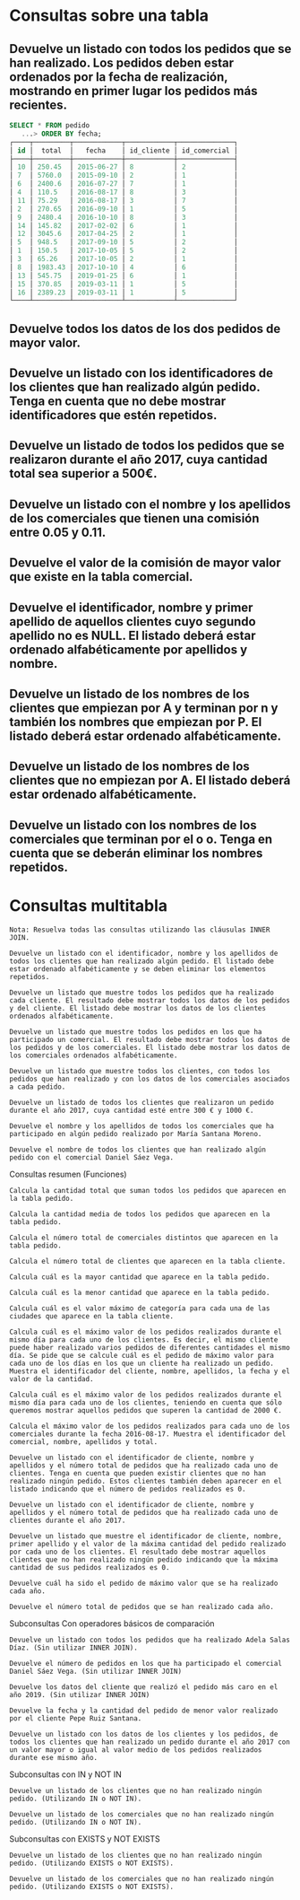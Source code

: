 # Consultas sobre una tabla

## Devuelve un listado con todos los pedidos que se han realizado. Los pedidos deben estar ordenados por la fecha de realización, mostrando en primer lugar los pedidos más recientes.
```sql
SELECT * FROM pedido 
   ...> ORDER BY fecha;
┌────┬─────────┬────────────┬────────────┬──────────────┐
│ id │  total  │   fecha    │ id_cliente │ id_comercial │
├────┼─────────┼────────────┼────────────┼──────────────┤
│ 10 │ 250.45  │ 2015-06-27 │ 8          │ 2            │
│ 7  │ 5760.0  │ 2015-09-10 │ 2          │ 1            │
│ 6  │ 2400.6  │ 2016-07-27 │ 7          │ 1            │
│ 4  │ 110.5   │ 2016-08-17 │ 8          │ 3            │
│ 11 │ 75.29   │ 2016-08-17 │ 3          │ 7            │
│ 2  │ 270.65  │ 2016-09-10 │ 1          │ 5            │
│ 9  │ 2480.4  │ 2016-10-10 │ 8          │ 3            │
│ 14 │ 145.82  │ 2017-02-02 │ 6          │ 1            │
│ 12 │ 3045.6  │ 2017-04-25 │ 2          │ 1            │
│ 5  │ 948.5   │ 2017-09-10 │ 5          │ 2            │
│ 1  │ 150.5   │ 2017-10-05 │ 5          │ 2            │
│ 3  │ 65.26   │ 2017-10-05 │ 2          │ 1            │
│ 8  │ 1983.43 │ 2017-10-10 │ 4          │ 6            │
│ 13 │ 545.75  │ 2019-01-25 │ 6          │ 1            │
│ 15 │ 370.85  │ 2019-03-11 │ 1          │ 5            │
│ 16 │ 2389.23 │ 2019-03-11 │ 1          │ 5            │
└────┴─────────┴────────────┴────────────┴──────────────┘
```
## Devuelve todos los datos de los dos pedidos de mayor valor.



## Devuelve un listado con los identificadores de los clientes que han realizado algún pedido. Tenga en cuenta que no debe mostrar identificadores que estén repetidos.
## Devuelve un listado de todos los pedidos que se realizaron durante el año 2017, cuya cantidad total sea superior a 500€.

## Devuelve un listado con el nombre y los apellidos de los comerciales que tienen una comisión entre 0.05 y 0.11.

## Devuelve el valor de la comisión de mayor valor que existe en la tabla comercial.

## Devuelve el identificador, nombre y primer apellido de aquellos clientes cuyo segundo apellido no es NULL. El listado deberá estar ordenado alfabéticamente por apellidos y nombre.

## Devuelve un listado de los nombres de los clientes que empiezan por A y terminan por n y también los nombres que empiezan por P. El listado deberá estar ordenado alfabéticamente.

## Devuelve un listado de los nombres de los clientes que no empiezan por A. El listado deberá estar ordenado alfabéticamente.

## Devuelve un listado con los nombres de los comerciales que terminan por el o o. Tenga en cuenta que se deberán eliminar los nombres repetidos.

# Consultas multitabla

    Nota: Resuelva todas las consultas utilizando las cláusulas INNER JOIN.

    Devuelve un listado con el identificador, nombre y los apellidos de todos los clientes que han realizado algún pedido. El listado debe estar ordenado alfabéticamente y se deben eliminar los elementos repetidos.

    Devuelve un listado que muestre todos los pedidos que ha realizado cada cliente. El resultado debe mostrar todos los datos de los pedidos y del cliente. El listado debe mostrar los datos de los clientes ordenados alfabéticamente.

    Devuelve un listado que muestre todos los pedidos en los que ha participado un comercial. El resultado debe mostrar todos los datos de los pedidos y de los comerciales. El listado debe mostrar los datos de los comerciales ordenados alfabéticamente.

    Devuelve un listado que muestre todos los clientes, con todos los pedidos que han realizado y con los datos de los comerciales asociados a cada pedido.

    Devuelve un listado de todos los clientes que realizaron un pedido durante el año 2017, cuya cantidad esté entre 300 € y 1000 €.

    Devuelve el nombre y los apellidos de todos los comerciales que ha participado en algún pedido realizado por María Santana Moreno.

    Devuelve el nombre de todos los clientes que han realizado algún pedido con el comercial Daniel Sáez Vega.

Consultas resumen (Funciones)

    Calcula la cantidad total que suman todos los pedidos que aparecen en la tabla pedido.

    Calcula la cantidad media de todos los pedidos que aparecen en la tabla pedido.

    Calcula el número total de comerciales distintos que aparecen en la tabla pedido.

    Calcula el número total de clientes que aparecen en la tabla cliente.

    Calcula cuál es la mayor cantidad que aparece en la tabla pedido.

    Calcula cuál es la menor cantidad que aparece en la tabla pedido.

    Calcula cuál es el valor máximo de categoría para cada una de las ciudades que aparece en la tabla cliente.

    Calcula cuál es el máximo valor de los pedidos realizados durante el mismo día para cada uno de los clientes. Es decir, el mismo cliente puede haber realizado varios pedidos de diferentes cantidades el mismo día. Se pide que se calcule cuál es el pedido de máximo valor para cada uno de los días en los que un cliente ha realizado un pedido. Muestra el identificador del cliente, nombre, apellidos, la fecha y el valor de la cantidad.

    Calcula cuál es el máximo valor de los pedidos realizados durante el mismo día para cada uno de los clientes, teniendo en cuenta que sólo queremos mostrar aquellos pedidos que superen la cantidad de 2000 €.

    Calcula el máximo valor de los pedidos realizados para cada uno de los comerciales durante la fecha 2016-08-17. Muestra el identificador del comercial, nombre, apellidos y total.

    Devuelve un listado con el identificador de cliente, nombre y apellidos y el número total de pedidos que ha realizado cada uno de clientes. Tenga en cuenta que pueden existir clientes que no han realizado ningún pedido. Estos clientes también deben aparecer en el listado indicando que el número de pedidos realizados es 0.

    Devuelve un listado con el identificador de cliente, nombre y apellidos y el número total de pedidos que ha realizado cada uno de clientes durante el año 2017.

    Devuelve un listado que muestre el identificador de cliente, nombre, primer apellido y el valor de la máxima cantidad del pedido realizado por cada uno de los clientes. El resultado debe mostrar aquellos clientes que no han realizado ningún pedido indicando que la máxima cantidad de sus pedidos realizados es 0.

    Devuelve cuál ha sido el pedido de máximo valor que se ha realizado cada año.

    Devuelve el número total de pedidos que se han realizado cada año.

Subconsultas
Con operadores básicos de comparación

    Devuelve un listado con todos los pedidos que ha realizado Adela Salas Díaz. (Sin utilizar INNER JOIN).

    Devuelve el número de pedidos en los que ha participado el comercial Daniel Sáez Vega. (Sin utilizar INNER JOIN)

    Devuelve los datos del cliente que realizó el pedido más caro en el año 2019. (Sin utilizar INNER JOIN)

    Devuelve la fecha y la cantidad del pedido de menor valor realizado por el cliente Pepe Ruiz Santana.

    Devuelve un listado con los datos de los clientes y los pedidos, de todos los clientes que han realizado un pedido durante el año 2017 con un valor mayor o igual al valor medio de los pedidos realizados durante ese mismo año.

Subconsultas con IN y NOT IN

    Devuelve un listado de los clientes que no han realizado ningún pedido. (Utilizando IN o NOT IN).

    Devuelve un listado de los comerciales que no han realizado ningún pedido. (Utilizando IN o NOT IN).

Subconsultas con EXISTS y NOT EXISTS

    Devuelve un listado de los clientes que no han realizado ningún pedido. (Utilizando EXISTS o NOT EXISTS).

    Devuelve un listado de los comerciales que no han realizado ningún pedido. (Utilizando EXISTS o NOT EXISTS).
